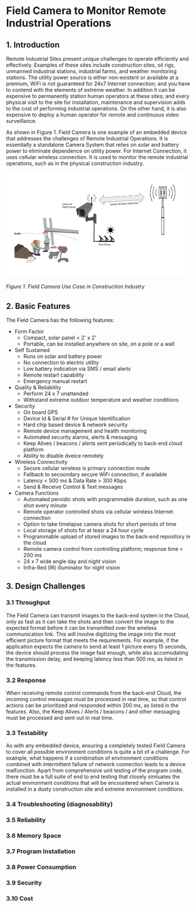 # Field Camera to Monitor Remote Industrial Operations

## 1. Introduction

Remote Industrial Sites present unique challenges to operate efficiently and effectively. Examples of these sites include construction sites, oil rigs, unmanned industrial stations, industrial farms, and weather monitoring stations. The utility power source is either non-existent or available at a premium, WiFi is not guaranteed for 24x7 Internet connection; and you have to contend with the elements of extreme weather. In addition it can be expensive to permanently station human operators at these sites; and every physical visit to the site for installation, maintenance and supervision adds to the cost of performing industrial operations. On the other hand, it is also expensive to deploy a human operator for remote and continuous video surveillance.

As shown in Figure 1. Field Camera is one example of an embedded device that addresses the challenges of Remote Industrial Operations. It is essentially a standalone Camera System that relies on solar and battery power to eliminate dependence on utility power. For Internet Connection, it uses cellular wireless connection. It is used to monitor the remote industrial operations, such as in the physical construction industry.

![Field Camera](https://github.com/isjosan/embsys310/blob/master/assignment01/images/Field-camera.png)
###### Figure 1.  Field Camera Use Case in Construction Industry



## 2. Basic Features

The Field Camera has the following features:
* Form Factor
  * Compact, solar panel < 2' x 2'
  * Portable, can be installed anywhere on site, on a pole or a wall
* Self Sustained
  * Runs on solar and battery power
  * No connection to electric utility
  * Low battery indication via SMS / email alerts
  * Remote restart capability
  * Emergency manual restart
* Quality & Reliability
  * Perform 24 x 7 unattended
  * Withstand extreme outdoor temperature and weather conditions
* Security
  * On board GPS
  * Device Id & Serial # for Unique Identification
  * Hard chip based device & network security
  * Remote device management and health monitoring
  * Automated security alarms, alerts & messaging
  * Keep Alives / beacons / alerts sent periodically to back-end cloud platform
  * Ability to disable dveice remotely
* Wireless Connectivity
  * Secure cellular wireless is primary connection mode
  * Fallback to secoondary secure WiFi connection, if available
  * Latency < 500 ms & Data Rate > 300 Kbps
  * Send & Receive Control & Text messages
* Camera Functions
  * Automated peroidic shots with programmable duration, such as one shot every minute
  * Remote operator controlled shots via cellular wireless Internet connection
  * Option to take timelapse camera shots for short periods of time
  * Local storage of shots for at leasr a 24 hour cycle
  * Programmable upload of stored images to the back-end repository in the cloud
  * Remote camera control from controlling platform; response time < 200 ms
  * 24 x 7 wide angle day and night vision
  * Infra-Red (IR) illuminator for night vision

 ## 3. Design Challenges
 
 ### 3.1   Throughput
 
The Field Camera can transmit images to the back-end system in the Cloud, only as fast as it can take the shots and then convert the image to the expected format before it can be transmitted over the wireless communication link. This will involve digitizing the image into the most efficient picture format that meets the requirements. For example, if the application expects the camera to send at least 1 picture every 15 seconds, the device should process the image fast enough, while also accomodating the transmission delay, and keeping latency less than 500 ms, as listed in the features.  
 
 ### 3.2   Response
When receiving remote control commands from the back-end Cloud, the incoming control messages must be processed in real time, so that control actions can be prioritized and responded within 200 ms, as listed in the features.
Also, the Keep Alives / Alerts / beacons / and other messaging must be processed and sent out in real time.
 
 ### 3.3   Testability
As with any embedded device, ensuring a completely tested Field Camera to cover all possible environment conditions is quite a bit of a challenge. For example, what happens if a combination of environment conditions combined with intermittent failure of network connection leads to a device malfunction. Apart from comprehensive unit testing of the program code, there must be a full suite of end to end testing that closely simluates the actual environment conditions that will be encountered when Camera is installed in a dusty construction site and extreme environment conditions.
 
 ### 3.4   Troubleshooting (diagnosability)
 
 
 ### 3.5   Reliability
 
 
 ### 3.6   Memory Space
 
 
 ### 3.7   Program Installation
 
 
 ### 3.8   Power Consumption
 
 
 ### 3.9   Security
 
 
 ### 3.10  Cost
 
 
 
 


